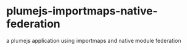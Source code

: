 # plumejs-importmaps-native-federation
a plumejs application using importmaps and native module federation
